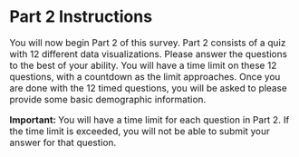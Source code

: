 # Part 2 Instructions

<p style="font-size: 16px">You will now begin Part 2 of this survey. Part 2 consists of a quiz with 12 different data visualizations. Please answer the questions to the best of your ability. You will have a time limit on these 12 questions, with a countdown as the limit approaches. Once you are done with the 12 timed questions, you will be asked to please provide some basic demographic information.</p>

<p style="font-size: 16px"><strong>Important: </strong>You will have a time limit for each question in Part 2. If the time limit is exceeded, you will not be able to submit your answer for that question.</p>



